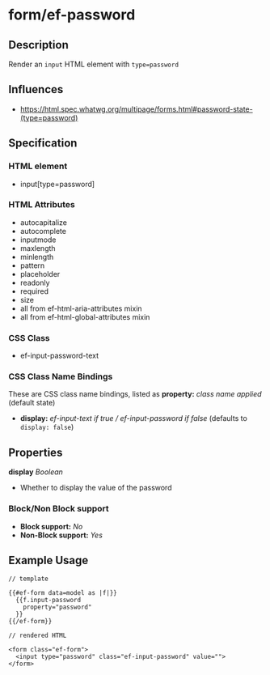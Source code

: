 # form/ef-password

## Description

Render an `input` HTML element with `type=password`



## Influences

* https://html.spec.whatwg.org/multipage/forms.html#password-state-(type=password)


## Specification

### HTML element

* input[type=password]


### HTML Attributes

* autocapitalize
* autocomplete
* inputmode
* maxlength
* minlength
* pattern
* placeholder
* readonly
* required
* size
* all from ef-html-aria-attributes mixin
* all from ef-html-global-attributes mixin


### CSS Class

* ef-input-password-text


### CSS Class Name Bindings

These are CSS class name bindings, listed as **property:** *class name applied* (default state)

* **display:** *ef-input-text if true / ef-input-password if false* (defaults to `display: false`)



## Properties

**display** *Boolean*

* Whether to display the value of the password



### Block/Non Block support

* **Block support:** *No*
* **Non-Block support:** *Yes*


## Example Usage

```
// template

{{#ef-form data=model as |f|}}
  {{f.input-password
    property="password"
  }}
{{/ef-form}}

// rendered HTML

<form class="ef-form">
  <input type="password" class="ef-input-password" value="">
</form>
```
